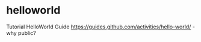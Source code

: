 # helloworld
Tutorial HelloWorld Guide https://guides.github.com/activities/hello-world/ - why public?
